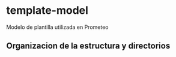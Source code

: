 # template-model
Modelo de plantilla utilizada en Prometeo

## Organizacion de la estructura y directorios


